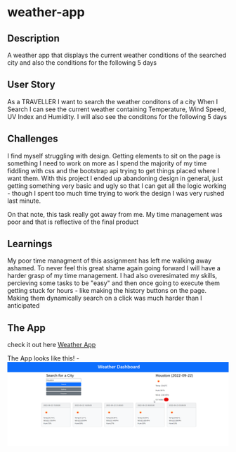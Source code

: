 # weather-app

## Description

A weather app that displays the current weather conditions of the searched city and also the conditions for the following 5 days

## User Story
As a TRAVELLER I want to search the weather conditons of a city
When I Search I can see the current weather containing Temperature, Wind Speed, UV Index and Humidity.
I will also see the conditons for the following 5 days

## Challenges

I find myself struggling with design. Getting elements to sit on the page is something I need to work on more as I spend the majority of my time fiddling with css and the bootstrap api trying to get things placed where I want them.
With this project I ended up abandoning design in general, just getting something very basic and ugly so that I can get all the logic working - though I spent too much time trying to work the design I was very rushed last minute.

On that note, this task really got away from me. My time management was poor and that is reflective of the final product

## Learnings

My poor time managment of this assignment has left me walking away ashamed. To never feel this great shame again going forward I will have a harder grasp of my time management.
I had also overesimated my skills, percieving some tasks to be "easy" and then once going to execute them getting stuck for hours - like making the history buttons on the page. Making them dynamically search on a click was
much harder than I anticipated

## The App

check it out here [Weather App](https://virgona.github.io/weather-app/)

The App looks like this! - 
![App Picture](./assets/images/2022-09-22%2022_45_31-Document.png)